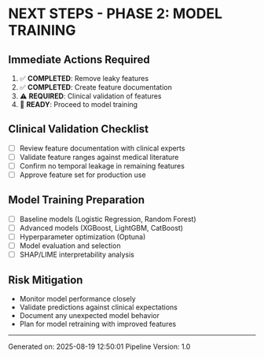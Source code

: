 
# NEXT STEPS - PHASE 2: MODEL TRAINING

## Immediate Actions Required
1. ✅ **COMPLETED**: Remove leaky features
2. ✅ **COMPLETED**: Create feature documentation
3. ⚠️ **REQUIRED**: Clinical validation of features
4. 🚀 **READY**: Proceed to model training

## Clinical Validation Checklist
- [ ] Review feature documentation with clinical experts
- [ ] Validate feature ranges against medical literature
- [ ] Confirm no temporal leakage in remaining features
- [ ] Approve feature set for production use

## Model Training Preparation
- [ ] Baseline models (Logistic Regression, Random Forest)
- [ ] Advanced models (XGBoost, LightGBM, CatBoost)
- [ ] Hyperparameter optimization (Optuna)
- [ ] Model evaluation and selection
- [ ] SHAP/LIME interpretability analysis

## Risk Mitigation
- Monitor model performance closely
- Validate predictions against clinical expectations
- Document any unexpected model behavior
- Plan for model retraining with improved features

---
Generated on: 2025-08-19 12:50:01
Pipeline Version: 1.0
